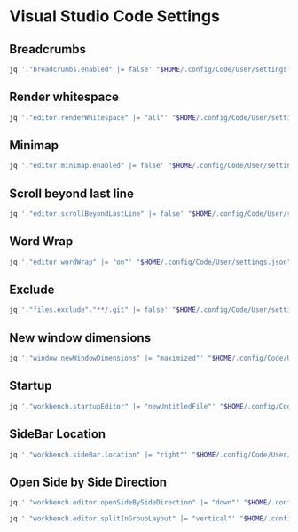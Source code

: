 # Visual Studio Code Settings

<!-- ## Tab Size

```sh
jq '."editor.tabSize" |= 2' "$HOME/.config/Code/User/settings.json" | sponge "$HOME/.config/Code/User/settings.json"
``` -->

<!-- ## Auto Save

```sh
jq '."files.autoSave" |= "afterDelay"' "$HOME/.config/Code/User/settings.json" | sponge "$HOME/.config/Code/User/settings.json"
``` -->

## Breadcrumbs

```sh
jq '."breadcrumbs.enabled" |= false' "$HOME/.config/Code/User/settings.json" | sponge "$HOME/.config/Code/User/settings.json"
```

## Render whitespace

```sh
jq '."editor.renderWhitespace" |= "all"' "$HOME/.config/Code/User/settings.json" | sponge "$HOME/.config/Code/User/settings.json"
```

## Minimap

```sh
jq '."editor.minimap.enabled" |= false' "$HOME/.config/Code/User/settings.json" | sponge "$HOME/.config/Code/User/settings.json"
```

## Scroll beyond last line

```sh
jq '."editor.scrollBeyondLastLine" |= false' "$HOME/.config/Code/User/settings.json" | sponge "$HOME/.config/Code/User/settings.json"
```

## Word Wrap

```sh
jq '."editor.wordWrap" |= "on"' "$HOME/.config/Code/User/settings.json" | sponge "$HOME/.config/Code/User/settings.json"
```

<!-- ## Rulers

```sh
jq '."editor.rulers" |= [100, 120]' "$HOME/.config/Code/User/settings.json" | sponge "$HOME/.config/Code/User/settings.json"
``` -->

<!-- ## Trim Trailing Whitespace

```sh
jq '."files.trimTrailingWhitespace" |= true' "$HOME/.config/Code/User/settings.json" | sponge "$HOME/.config/Code/User/settings.json"
``` -->

<!-- ## Trim Final Newlines

```sh
jq '."files.trimFinalNewlines" |= true' "$HOME/.config/Code/User/settings.json" | sponge "$HOME/.config/Code/User/settings.json"
``` -->

## Exclude

```sh
jq '."files.exclude"."**/.git" |= false' "$HOME/.config/Code/User/settings.json" | sponge "$HOME/.config/Code/User/settings.json"
```

<!-- ## Associations

```sh
jq '."files.associations"."*.cnf" |= "ini"' "$HOME/.config/Code/User/settings.json" | sponge "$HOME/.config/Code/User/settings.json"
``` -->

## New window dimensions

```sh
jq '."window.newWindowDimensions" |= "maximized"' "$HOME/.config/Code/User/settings.json" | sponge "$HOME/.config/Code/User/settings.json"
```

## Startup

```sh
jq '."workbench.startupEditor" |= "newUntitledFile"' "$HOME/.config/Code/User/settings.json" | sponge "$HOME/.config/Code/User/settings.json"
```

## SideBar Location

```sh
jq '."workbench.sideBar.location" |= "right"' "$HOME/.config/Code/User/settings.json" | sponge "$HOME/.config/Code/User/settings.json"
```

## Open Side by Side Direction

```sh
jq '."workbench.editor.openSideBySideDirection" |= "down"' "$HOME/.config/Code/User/settings.json" | sponge "$HOME/.config/Code/User/settings.json"

jq '."workbench.editor.splitInGroupLayout" |= "vertical"' "$HOME/.config/Code/User/settings.json" | sponge "$HOME/.config/Code/User/settings.json"
```
